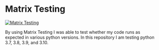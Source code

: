# Matrix Testing

[![Matrix Testing](https://github.com/mkeohane01/python_template/actions/workflows/main.yml/badge.svg)](https://github.com/mkeohane01/MatrixTesting-MP4/actions/workflows/matrixtest.yml)

By using Matrix Testing I was able to test whether my code runs as expected in various python versions. In this repository I am testing python 3.7, 3.8, 3.9, and 3.10.

